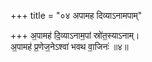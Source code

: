 +++
title = "०४ अपामह दिव्याऽनामपाम्"

+++
अ॒पामह॑ दि॒व्याऽनाम॒पां स्रो॑त॒स्याऽनाम्।  
अ॒पामह॑ प्र॒णेज॒नेऽश्वा॑ भवथ वा॒जिनः॑ ॥४॥  